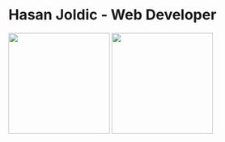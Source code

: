 # Hasan Joldic - Web Developer

<div>
  <img height=200 align="center" src="https://github-readme-stats-beta-ashen.vercel.app/api?username=hasanjoldic&include_all_commits=true" />
  <img height=200 align="center" src="https://github-readme-stats-beta-ashen.vercel.app/api/top-langs?username=hasanjoldic&layout=compact&langs_count=8&card_width=320" />
</div>

